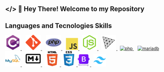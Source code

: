## </> 💽 Hey There! Welcome to my **Repository**


 ## Languages and Tecnologies Skills

<p align="left">
        <a href="https://www.w3schools.com/cs/index.php" target="_blank" rel="noreferrer"> 
           <img src="https://raw.githubusercontent.com/devicons/devicon/master/icons/csharp/csharp-original.svg" alt="php"
            width="50" height="50"/> </a> &nbsp;&nbsp;
         <a href="https://www.git-scm.com" target="_blank" rel="noreferrer"> 
           <img src="https://raw.githubusercontent.com/devicons/devicon/master/icons/git/git-original.svg" alt="php"
            width="50" height="50"/> </a> &nbsp;&nbsp;
           <a href="https://www.php.net" target="_blank" rel="noreferrer"> 
           <img src="https://raw.githubusercontent.com/devicons/devicon/master/icons/php/php-original.svg" alt="php"
            width="50" height="50"/> </a> &nbsp;&nbsp;
     <a href="https://developer.mozilla.org/en-US/docs/Web/JavaScript" target="_blank" rel="noreferrer"> <img
            src="https://raw.githubusercontent.com/devicons/devicon/master/icons/javascript/javascript-original.svg"
            alt="javascript" width="40" height="40" /> </a> &nbsp;
    <a href="https://nodejs.org/en" target="_blank" rel="noreferrer"> 
           <img src="https://raw.githubusercontent.com/devicons/devicon/master/icons/nodejs/nodejs-original.svg" alt="php"
            width="50" height="50"/> </a> &nbsp;
   <a href="https://threejs.org/" target="_blank" rel="noreferrer"> 
           <img src="https://raw.githubusercontent.com/devicons/devicon/master/icons/threejs/threejs-original.svg" alt="php"
            width="50" height="50"/> </a> &nbsp;
    <a href="https://axios-http.com/" target="_blank" rel="noreferrer"> <img
            src="https://github.com/macbench/macbench/assets/98541716/8b5d485a-276f-4690-a130-2fe430b2e118" alt="php"
            width="70" height="50" /> </a> &nbsp;&nbsp;
     <a href="https://mariadb.org/" target="_blank" rel="noreferrer"> <img
            src="https://www.vectorlogo.zone/logos/mariadb/mariadb-icon.svg" alt="mariadb" width="40" height="40" />
    </a> <a href="https://www.mysql.com/" target="_blank" rel="noreferrer"> <img
            src="https://raw.githubusercontent.com/devicons/devicon/master/icons/mysql/mysql-original-wordmark.svg"
            alt="mysql" width="50" height="50" /> </a> &nbsp;&nbsp;
    
   <a href="markdownguide.org" target="_blank" rel="noreferrer"> 
           <img src="https://raw.githubusercontent.com/devicons/devicon/master/icons/markdown/markdown-original.svg" alt="php"
            width="50" height="50"/> </a> &nbsp;
 <a href="https://www.w3.org/html/" target="_blank" rel="noreferrer"> <img
            src="https://raw.githubusercontent.com/devicons/devicon/master/icons/html5/html5-original-wordmark.svg"
            alt="html5" width="50" height="50" /> </a>
     <a href="https://www.w3schools.com/css/" target="_blank" rel="noreferrer"> <img
            src="https://raw.githubusercontent.com/devicons/devicon/master/icons/css3/css3-original-wordmark.svg"
            alt="css3" width="50" height="50" /> </a>
             <a href="https://www.w3schools.com/css/" target="_blank" rel="noreferrer"> <img
            src="https://raw.githubusercontent.com/devicons/devicon/master/icons/bootstrap/bootstrap-original-wordmark.svg"
            alt="css3" width="40" height="40" /> </a> &nbsp;
                <a href="https://tailwindcss.com" target="_blank" rel="noreferrer"> <img
            src="https://raw.githubusercontent.com/devicons/devicon/master/icons/tailwindcss/tailwindcss-plain.svg"
            alt="css3" width="40" height="40" /> </a>
                    <br><br>

</p>


<!--
**Helder-Machava/Helder-Machava** is a ✨ _special_ ✨ repository because its `README.md` (this file) appears on your GitHub profile.

Here are some ideas to get you started:

- 🔭 I’m currently working on ...
- 🌱 I’m currently learning ...
- 👯 I’m looking to collaborate on ...
- 🤔 I’m looking for help with ...
- 💬 Ask me about ...
- 📫 How to reach me: ...
- 😄 Pronouns: ...
- ⚡ Fun fact: ...
-->
